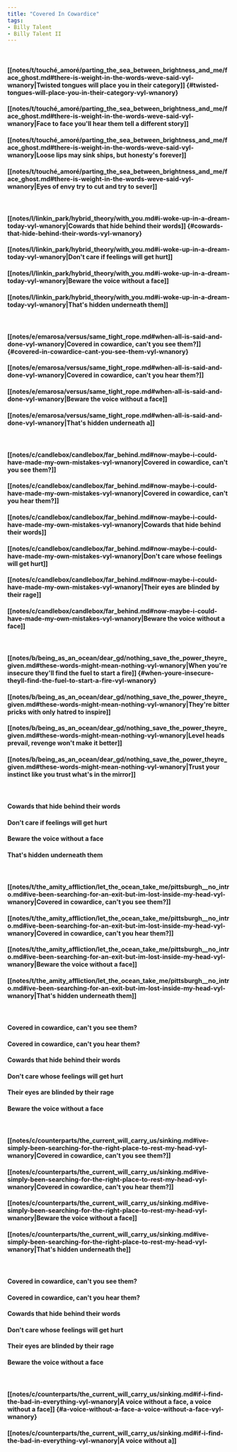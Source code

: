 ```yaml
---
title: "Covered In Cowardice"
tags:
- Billy Talent
- Billy Talent II
---
```

&nbsp;
#### [[notes/t/touché_amoré/parting_the_sea_between_brightness_and_me/face_ghost.md#there-is-weight-in-the-words-weve-said-vyl-wnanory|Twisted tongues will place you in their category]] {#twisted-tongues-will-place-you-in-their-category-vyl-wnanory}
#### [[notes/t/touché_amoré/parting_the_sea_between_brightness_and_me/face_ghost.md#there-is-weight-in-the-words-weve-said-vyl-wnanory|Face to face you'll hear them tell a different story]]
#### [[notes/t/touché_amoré/parting_the_sea_between_brightness_and_me/face_ghost.md#there-is-weight-in-the-words-weve-said-vyl-wnanory|Loose lips may sink ships, but honesty's forever]]
#### [[notes/t/touché_amoré/parting_the_sea_between_brightness_and_me/face_ghost.md#there-is-weight-in-the-words-weve-said-vyl-wnanory|Eyes of envy try to cut and try to sever]]
&nbsp;
#### [[notes/l/linkin_park/hybrid_theory/with_you.md#i-woke-up-in-a-dream-today-vyl-wnanory|Cowards that hide behind their words]] {#cowards-that-hide-behind-their-words-vyl-wnanory}
#### [[notes/l/linkin_park/hybrid_theory/with_you.md#i-woke-up-in-a-dream-today-vyl-wnanory|Don't care if feelings will get hurt]]
#### [[notes/l/linkin_park/hybrid_theory/with_you.md#i-woke-up-in-a-dream-today-vyl-wnanory|Beware the voice without a face]]
#### [[notes/l/linkin_park/hybrid_theory/with_you.md#i-woke-up-in-a-dream-today-vyl-wnanory|That's hidden underneath them]]
&nbsp;
#### [[notes/e/emarosa/versus/same_tight_rope.md#when-all-is-said-and-done-vyl-wnanory|Covered in cowardice, can't you see them?]] {#covered-in-cowardice-cant-you-see-them-vyl-wnanory}
#### [[notes/e/emarosa/versus/same_tight_rope.md#when-all-is-said-and-done-vyl-wnanory|Covered in cowardice, can't you hear them?]]
#### [[notes/e/emarosa/versus/same_tight_rope.md#when-all-is-said-and-done-vyl-wnanory|Beware the voice without a face]]
#### [[notes/e/emarosa/versus/same_tight_rope.md#when-all-is-said-and-done-vyl-wnanory|That's hidden underneath a]]
&nbsp;
#### [[notes/c/candlebox/candlebox/far_behind.md#now-maybe-i-could-have-made-my-own-mistakes-vyl-wnanory|Covered in cowardice, can't you see them?]]
#### [[notes/c/candlebox/candlebox/far_behind.md#now-maybe-i-could-have-made-my-own-mistakes-vyl-wnanory|Covered in cowardice, can't you hear them?]]
#### [[notes/c/candlebox/candlebox/far_behind.md#now-maybe-i-could-have-made-my-own-mistakes-vyl-wnanory|Cowards that hide behind their words]]
#### [[notes/c/candlebox/candlebox/far_behind.md#now-maybe-i-could-have-made-my-own-mistakes-vyl-wnanory|Don't care whose feelings will get hurt]]
#### [[notes/c/candlebox/candlebox/far_behind.md#now-maybe-i-could-have-made-my-own-mistakes-vyl-wnanory|Their eyes are blinded by their rage]]
#### [[notes/c/candlebox/candlebox/far_behind.md#now-maybe-i-could-have-made-my-own-mistakes-vyl-wnanory|Beware the voice without a face]]
&nbsp;
#### [[notes/b/being_as_an_ocean/dear_gd/nothing_save_the_power_theyre_given.md#these-words-might-mean-nothing-vyl-wnanory|When you're insecure they'll find the fuel to start a fire]] {#when-youre-insecure-theyll-find-the-fuel-to-start-a-fire-vyl-wnanory}
#### [[notes/b/being_as_an_ocean/dear_gd/nothing_save_the_power_theyre_given.md#these-words-might-mean-nothing-vyl-wnanory|They're bitter pricks with only hatred to inspire]]
#### [[notes/b/being_as_an_ocean/dear_gd/nothing_save_the_power_theyre_given.md#these-words-might-mean-nothing-vyl-wnanory|Level heads prevail, revenge won't make it better]]
#### [[notes/b/being_as_an_ocean/dear_gd/nothing_save_the_power_theyre_given.md#these-words-might-mean-nothing-vyl-wnanory|Trust your instinct like you trust what's in the mirror]]
&nbsp;
#### Cowards that hide behind their words
#### Don't care if feelings will get hurt
#### Beware the voice without a face
#### That's hidden underneath them
&nbsp;
#### [[notes/t/the_amity_affliction/let_the_ocean_take_me/pittsburgh__no_intro.md#ive-been-searching-for-an-exit-but-im-lost-inside-my-head-vyl-wnanory|Covered in cowardice, can't you see them?]]
#### [[notes/t/the_amity_affliction/let_the_ocean_take_me/pittsburgh__no_intro.md#ive-been-searching-for-an-exit-but-im-lost-inside-my-head-vyl-wnanory|Covered in cowardice, can't you hear them?]]
#### [[notes/t/the_amity_affliction/let_the_ocean_take_me/pittsburgh__no_intro.md#ive-been-searching-for-an-exit-but-im-lost-inside-my-head-vyl-wnanory|Beware the voice without a face]]
#### [[notes/t/the_amity_affliction/let_the_ocean_take_me/pittsburgh__no_intro.md#ive-been-searching-for-an-exit-but-im-lost-inside-my-head-vyl-wnanory|That's hidden underneath them]]
&nbsp;
#### Covered in cowardice, can't you see them?
#### Covered in cowardice, can't you hear them?
#### Cowards that hide behind their words
#### Don't care whose feelings will get hurt
#### Their eyes are blinded by their rage
#### Beware the voice without a face
&nbsp;
#### [[notes/c/counterparts/the_current_will_carry_us/sinking.md#ive-simply-been-searching-for-the-right-place-to-rest-my-head-vyl-wnanory|Covered in cowardice, can't you see them?]]
#### [[notes/c/counterparts/the_current_will_carry_us/sinking.md#ive-simply-been-searching-for-the-right-place-to-rest-my-head-vyl-wnanory|Covered in cowardice, can't you hear them?]]
#### [[notes/c/counterparts/the_current_will_carry_us/sinking.md#ive-simply-been-searching-for-the-right-place-to-rest-my-head-vyl-wnanory|Beware the voice without a face]]
#### [[notes/c/counterparts/the_current_will_carry_us/sinking.md#ive-simply-been-searching-for-the-right-place-to-rest-my-head-vyl-wnanory|That's hidden underneath the]]
&nbsp;
#### Covered in cowardice, can't you see them?
#### Covered in cowardice, can't you hear them?
#### Cowards that hide behind their words
#### Don't care whose feelings will get hurt
#### Their eyes are blinded by their rage
#### Beware the voice without a face
&nbsp;
#### [[notes/c/counterparts/the_current_will_carry_us/sinking.md#if-i-find-the-bad-in-everything-vyl-wnanory|A voice without a face, a voice without a face]] {#a-voice-without-a-face-a-voice-without-a-face-vyl-wnanory}
#### [[notes/c/counterparts/the_current_will_carry_us/sinking.md#if-i-find-the-bad-in-everything-vyl-wnanory|A voice without a]]
